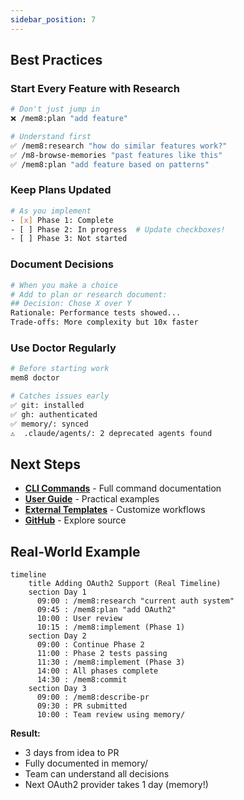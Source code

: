 ```yaml
---
sidebar_position: 7
---
```


## Best Practices

### Start Every Feature with Research

```bash
# Don't just jump in
❌ /mem8:plan "add feature"

# Understand first
✅ /mem8:research "how do similar features work?"
✅ /m8-browse-memories "past features like this"
✅ /mem8:plan "add feature based on patterns"
```

### Keep Plans Updated

```bash
# As you implement
- [x] Phase 1: Complete
- [ ] Phase 2: In progress  # Update checkboxes!
- [ ] Phase 3: Not started
```

### Document Decisions

```bash
# When you make a choice
# Add to plan or research document:
## Decision: Chose X over Y
Rationale: Performance tests showed...
Trade-offs: More complexity but 10x faster
```

### Use Doctor Regularly

```bash
# Before starting work
mem8 doctor

# Catches issues early
✅ git: installed
✅ gh: authenticated
✅ memory/: synced
⚠️  .claude/agents/: 2 deprecated agents found
```

## Next Steps

- **[CLI Commands](../user-guide/cli-commands)** - Full command documentation
- **[User Guide](../user-guide/getting-started)** - Practical examples
- **[External Templates](../external-templates)** - Customize workflows
- **[GitHub](https://github.com/killerapp/mem8)** - Explore source

## Real-World Example

```mermaid
timeline
    title Adding OAuth2 Support (Real Timeline)
    section Day 1
      09:00 : /mem8:research "current auth system"
      09:45 : /mem8:plan "add OAuth2"
      10:00 : User review
      10:15 : /mem8:implement (Phase 1)
    section Day 2
      09:00 : Continue Phase 2
      11:00 : Phase 2 tests passing
      11:30 : /mem8:implement (Phase 3)
      14:00 : All phases complete
      14:30 : /mem8:commit
    section Day 3
      09:00 : /mem8:describe-pr
      09:30 : PR submitted
      10:00 : Team review using memory/
```

**Result:**
- 3 days from idea to PR
- Fully documented in memory/
- Team can understand all decisions
- Next OAuth2 provider takes 1 day (memory!)

